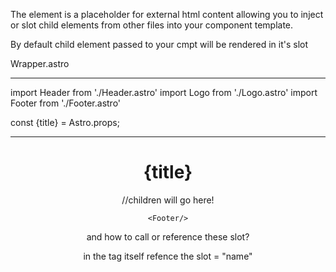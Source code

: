 The <slot/> element is a placeholder for external html content
allowing you to inject or slot child elements from other files into your component template.

By default child element passed to your cmpt will be rendered in it's slot



Wrapper.astro

---
import Header from './Header.astro'
import Logo from './Logo.astro'
import Footer from './Footer.astro'

const {title} = Astro.props;

---


<div id = "content-wrapper">
    <Header/>
    <Logo/>
    <h1>{title} </h1>
    <slot/>     //children will go here!
    <slot name="after-header"/>
    <slot name="before-header"/>   


    <Footer/>
<div>


and how to call or reference these slot?


<p slot ="after-header"> in the tag itself refence the slot = "name" </p>